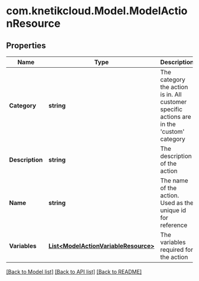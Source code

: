 # com.knetikcloud.Model.ModelActionResource
## Properties

Name | Type | Description | Notes
------------ | ------------- | ------------- | -------------
**Category** | **string** | The category the action is in. All customer specific actions are in the &#39;custom&#39; category | [optional] [default to null]
**Description** | **string** | The description of the action | [default to null]
**Name** | **string** | The name of the action. Used as the unique id for reference | [default to null]
**Variables** | [**List&lt;ModelActionVariableResource&gt;**](ModelActionVariableResource.md) | The variables required for the action | [default to null]

[[Back to Model list]](../README.md#documentation-for-models) [[Back to API list]](../README.md#documentation-for-api-endpoints) [[Back to README]](../README.md)


